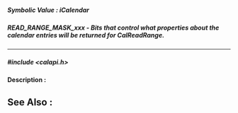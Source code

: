 ##### Symbolic Value : iCalendar
##### READ_RANGE_MASK_xxx - Bits that control what properties about the calendar entries will be returned for CalReadRange.
---
##### #include <calapi.h>
**Description :**

**See Also :**
[](D:/md_files/.md)
---
